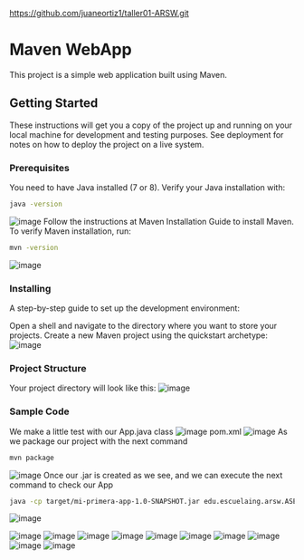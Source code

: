 https://github.com/juaneortiz1/taller01-ARSW.git
# Maven WebApp

This project is a simple web application built using Maven.

## Getting Started

These instructions will get you a copy of the project up and running on your local machine for development and testing purposes. See deployment for notes on how to deploy the project on a live system.

### Prerequisites

You need to have Java installed (7 or 8). Verify your Java installation with:

```sh
java -version
```
![image](https://github.com/juaneortiz1/taller01-ARSW/assets/97971732/79bc5001-7759-4c98-8774-8957ce897361)
Follow the instructions at Maven Installation Guide to install Maven. To verify Maven installation, run:
```sh
mvn -version
```
![image](https://github.com/juaneortiz1/taller01-ARSW/assets/97971732/29695be0-b817-4c3f-afcd-493a42ffe908)
### Installing
A step-by-step guide to set up the development environment:

Open a shell and navigate to the directory where you want to store your projects.
Create a new Maven project using the quickstart archetype:
![image](https://github.com/juaneortiz1/taller01-ARSW/assets/97971732/57eb9165-8dfe-4b1d-83f0-1a819a1d6e9c)
### Project Structure
Your project directory will look like this:
![image](https://github.com/juaneortiz1/taller01-ARSW/assets/97971732/1763d4f0-f47e-4967-8ea9-e32687c1b9d9)
### Sample Code
We make a little test with our App.java class
![image](https://github.com/juaneortiz1/taller01-ARSW/assets/97971732/cc631bc8-ff45-4c4e-a925-fab452cd771e)
pom.xml
![image](https://github.com/juaneortiz1/taller01-ARSW/assets/97971732/dca5162f-fde4-40ad-94f6-8a57e95615dc)
As we package our project with the next command
```sh
mvn package
```
![image](https://github.com/juaneortiz1/taller01-ARSW/assets/97971732/b682b061-5aec-4bfd-8232-0811d02aaca2)
Once our .jar is created as we see, and we can execute the next command to check our App
```sh
java -cp target/mi-primera-app-1.0-SNAPSHOT.jar edu.escuelaing.arsw.ASE.app.App
```
![image](https://github.com/juaneortiz1/taller01-ARSW/assets/97971732/3bf33c50-6aad-4f3d-b214-6ccd765c2f0f)

![image](https://github.com/juaneortiz1/taller01-ARSW/assets/97971732/4a68e18b-75da-4d91-b0d7-7ae373e4fb84)
![image](https://github.com/juaneortiz1/taller01-ARSW/assets/97971732/0b2cf00f-e1fc-4d92-8ddb-ebb5b0a79051)
![image](https://github.com/juaneortiz1/taller01-ARSW/assets/97971732/938d6204-6783-4f91-b624-06b8747240a9)
![image](https://github.com/juaneortiz1/taller01-ARSW/assets/97971732/fdaed66f-7086-4ee8-9e3e-d9f5e4624df1)
![image](https://github.com/juaneortiz1/taller01-ARSW/assets/97971732/56d1694b-8d10-49ce-a8fa-0eff54cd5223)
![image](https://github.com/juaneortiz1/taller01-ARSW/assets/97971732/f8715fb1-dac9-4219-aae5-e81c7070769f)
![image](https://github.com/juaneortiz1/taller01-ARSW/assets/97971732/005f30b5-3440-413e-bb08-fa8e155a1dc7)
![image](https://github.com/juaneortiz1/taller01-ARSW/assets/97971732/615f4511-a11b-412d-bf51-1bc3c58c6fb3)
![image](https://github.com/juaneortiz1/taller01-ARSW/assets/97971732/a574821e-0c3f-42b0-aa48-97708a37068e)
![image](https://github.com/juaneortiz1/taller01-ARSW/assets/97971732/32dceb4d-8a98-408e-8ab1-1380ee8c87ed)

